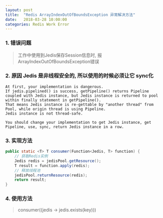 ```yaml
---
layout: post
title:  "Redis ArrayIndexOutOfBoundsException 异常解决方法"
date:   2018-03-28 10:00:00
categories: Redis Work Error
---
```


### 1. 错误问题

> 工作中使用到Jedis保存Session信息时, 报ArrayIndexOutOfBoundsException错误


### 2. 原因 Jedis 是非线程安全的, 所以使用的时候必须让它 sync化

```
At first, your implementation is dangerous.
If jedis.pipelined() is success, getPipeline() returns Pipeline coupled with Jedis instance, but Jedis instance is returned to pool within finally statement in getPipeline().
That means Jedis instance is re-gettable by "another thread" from Pool, while origin thread is using Pipeline.
Jedis instance is not thread-safe.

You should change your implementation to get Jedis instance, get Pipeline, use, sync, return Jedis instance in a row.
```

### 3. 实现方法

```Java
public static <T> T consumer(Function<Jedis, T> function) {
	// 获取Redis实例
	Jedis redis = jedisPool.getResource();
	T result = function.apply(redis);
	// 释放线程池
	jedisPool.returnResource(redis);
	return result;
}
```

### 4. 使用方法

> consumer((jedis -> jedis.exists(key)))